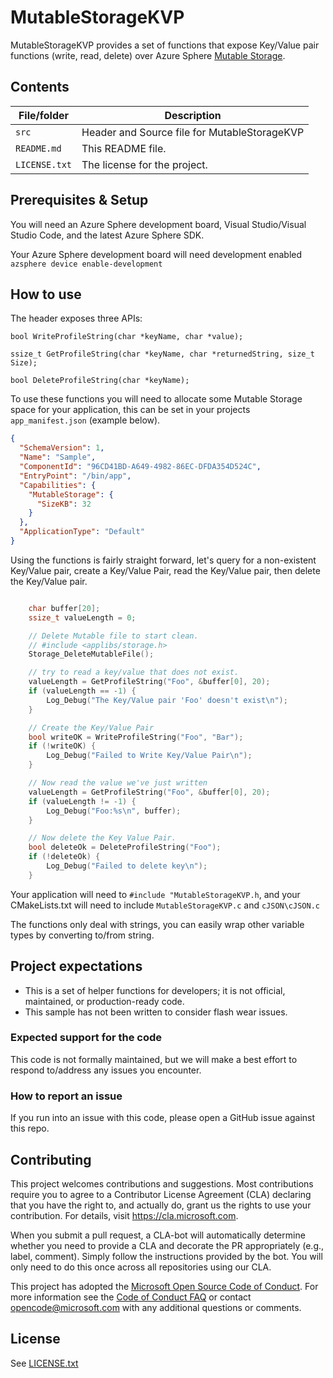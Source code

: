 # MutableStorageKVP

MutableStorageKVP provides a set of functions that expose Key/Value pair functions (write, read, delete) over Azure Sphere [Mutable Storage](https://docs.microsoft.com/en-us/azure-sphere/app-development/storage#using-mutable-storage).

## Contents

| File/folder | Description |
|-------------|-------------|
| `src`       | Header and Source file for MutableStorageKVP |
| `README.md` | This README file. |
| `LICENSE.txt`   | The license for the project. |

## Prerequisites & Setup

You will need an Azure Sphere development board, Visual Studio/Visual Studio Code, and the latest Azure Sphere SDK.

Your Azure Sphere development board will need development enabled `azsphere device enable-development`

## How to use

The header exposes three APIs:


`bool WriteProfileString(char *keyName, char *value);`

`ssize_t GetProfileString(char *keyName, char *returnedString, size_t Size);`

`bool DeleteProfileString(char *keyName);`

To use these functions you will need to allocate some Mutable Storage space for your application, this can be set in your projects `app_manifest.json` (example below).

```json
{
  "SchemaVersion": 1,
  "Name": "Sample",
  "ComponentId": "96CD41BD-A649-4982-86EC-DFDA354D524C",
  "EntryPoint": "/bin/app",
  "Capabilities": {
    "MutableStorage": {
      "SizeKB": 32
    }
  },
  "ApplicationType": "Default"
}
```

Using the functions is fairly straight forward, let's query for a non-existent Key/Value pair, create a Key/Value Pair, read the Key/Value pair, then delete the Key/Value pair.

```cpp

    char buffer[20];
    ssize_t valueLength = 0;

    // Delete Mutable file to start clean.
    // #include <applibs/storage.h>
    Storage_DeleteMutableFile();

    // try to read a key/value that does not exist.
    valueLength = GetProfileString("Foo", &buffer[0], 20);
    if (valueLength == -1) {
        Log_Debug("The Key/Value pair 'Foo' doesn't exist\n");
    }

    // Create the Key/Value Pair
    bool writeOK = WriteProfileString("Foo", "Bar");
    if (!writeOK) {
        Log_Debug("Failed to Write Key/Value Pair\n");
    }

    // Now read the value we've just written
    valueLength = GetProfileString("Foo", &buffer[0], 20);
    if (valueLength != -1) {
        Log_Debug("Foo:%s\n", buffer);
    }

    // Now delete the Key Value Pair.
    bool deleteOk = DeleteProfileString("Foo");
    if (!deleteOk) {
        Log_Debug("Failed to delete key\n");
    }

```

Your application will need to `#include "MutableStorageKVP.h`, and your CMakeLists.txt will need to include `MutableStorageKVP.c` and `cJSON\cJSON.c`

The functions only deal with strings, you can easily wrap other variable types by converting to/from string.

## Project expectations

* This is a set of helper functions for developers; it is not official, maintained, or production-ready code.
* This sample has not been written to consider flash wear issues.

### Expected support for the code

This code is not formally maintained, but we will make a best effort to respond to/address any issues you encounter.

### How to report an issue

If you run into an issue with this code, please open a GitHub issue against this repo.

## Contributing

This project welcomes contributions and suggestions. Most contributions require you to
agree to a Contributor License Agreement (CLA) declaring that you have the right to,
and actually do, grant us the rights to use your contribution. For details, visit
https://cla.microsoft.com.

When you submit a pull request, a CLA-bot will automatically determine whether you need
to provide a CLA and decorate the PR appropriately (e.g., label, comment). Simply follow the
instructions provided by the bot. You will only need to do this once across all repositories using our CLA.

This project has adopted the [Microsoft Open Source Code of Conduct](https://opensource.microsoft.com/codeofconduct/).
For more information see the [Code of Conduct FAQ](https://opensource.microsoft.com/codeofconduct/faq/)
or contact [opencode@microsoft.com](mailto:opencode@microsoft.com) with any additional questions or comments.

## License

See [LICENSE.txt](./LICENCE.txt)